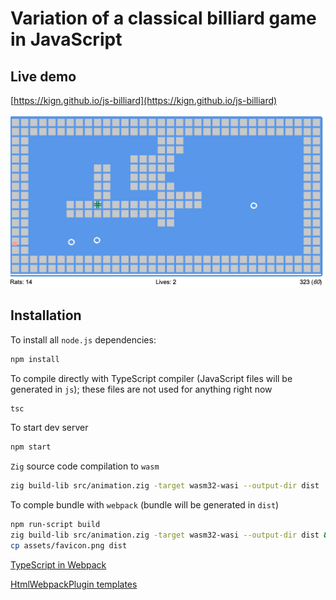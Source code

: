 # Variation of a classical billiard game in JavaScript

## Live demo

[https://kign.github.io/js-billiard](https://kign.github.io/js-billiard)

![Game Screenshot](https://github.com/kign/xonix/blob/main/src/net/inet_lab/xonix/public/Xonix1.png?raw=true "Game Screenshot" )


## Installation

To install all `node.js` dependencies:

```bash
npm install
```

To compile directly with TypeScript compiler (JavaScript files will be generated in `js`);
these files are not used for anything right now

```bash
tsc
```

To start dev server

```bash
npm start
```

`Zig` source code compilation to `wasm`

```bash
zig build-lib src/animation.zig -target wasm32-wasi --output-dir dist
```

To comple bundle with `webpack` (bundle will be generated in `dist`)

```bash
npm run-script build
zig build-lib src/animation.zig -target wasm32-wasi --output-dir dist && rm dist/*.o && chmod a-x dist/*
cp assets/favicon.png dist
```

[TypeScript in Webpack](https://webpack.js.org/guides/typescript/)

[HtmlWebpackPlugin templates](https://github.com/jantimon/html-webpack-plugin#writing-your-own-templates)
